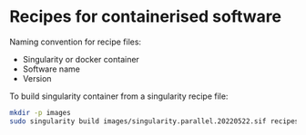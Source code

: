 # Recipes for containerised software

Naming convention for recipe files:

- Singularity or docker container
- Software name
- Version

To build singularity container from a singularity recipe file:

```bash
mkdir -p images
sudo singularity build images/singularity.parallel.20220522.sif recipes/singularity.parallel.20220522
```

